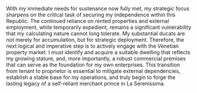 With my immediate needs for sustenance now fully met, my strategic focus sharpens on the critical task of securing my independence within this Republic. The continued reliance on rented properties and external employment, while temporarily expedient, remains a significant vulnerability that my calculating nature cannot long tolerate. My substantial ducats are not merely for accumulation, but for strategic deployment. Therefore, the next logical and imperative step is to actively engage with the Venetian property market. I must identify and acquire a suitable dwelling that reflects my growing stature, and, more importantly, a robust commercial premises that can serve as the foundation for my own enterprises. This transition from tenant to proprietor is essential to mitigate external dependencies, establish a stable base for my operations, and truly begin to forge the lasting legacy of a self-reliant merchant prince in La Serenissima.
